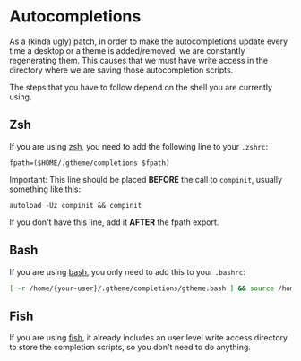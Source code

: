 # Autocompletions

As a (kinda ugly) patch, in order to make the autocompletions update every time a desktop or a theme is added/removed, we are constantly regenerating them. This causes that we must have write access in the directory where we are saving those autocompletion scripts.

The steps that you have to follow depend on the shell you are currently using.

## Zsh

If you are using [zsh](https://www.zsh.org/), you need to add the following line to your `.zshrc`:

```
fpath=($HOME/.gtheme/completions $fpath)
```

Important: This line should be placed **BEFORE** the call to `compinit`, usually something like this:

```
autoload -Uz compinit && compinit
```

If you don't have this line, add it **AFTER** the fpath export.

## Bash

If you are using [bash](https://www.gnu.org/software/bash/), you only need to add this to your `.bashrc`:

```bash
[ -r /home/{your-user}/.gtheme/completions/gtheme.bash ] && source /home/{your-user}/.gtheme/completions/gtheme.bash
```

## Fish

If you are using [fish](https://github.com/fish-shell/fish-shell), it already includes an user level write access directory to store the completion scripts, so you don't need to do anything.
